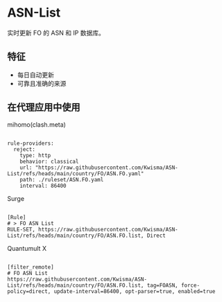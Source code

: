
# ASN-List

实时更新 FO 的 ASN 和 IP 数据库。

## 特征

- 每日自动更新
- 可靠且准确的来源

## 在代理应用中使用

mihomo(clash.meta)

<pre><code class="language-javascript">
rule-providers:
  reject:
    type: http
    behavior: classical
    url: "https://raw.githubusercontent.com/Kwisma/ASN-List/refs/heads/main/country/FO/ASN.FO.yaml"
    path: ./ruleset/ASN.FO.yaml
    interval: 86400
</code></pre>

Surge

<pre><code class="language-javascript">
[Rule]
# > FO ASN List
RULE-SET, https://raw.githubusercontent.com/Kwisma/ASN-List/refs/heads/main/country/FO/ASN.FO.list, Direct
</code></pre>

Quantumult X

<pre><code class="language-javascript">
[filter_remote]
# FO ASN List
https://raw.githubusercontent.com/Kwisma/ASN-List/refs/heads/main/country/FO/ASN.FO.list, tag=FOASN, force-policy=direct, update-interval=86400, opt-parser=true, enabled=true
</code></pre>

